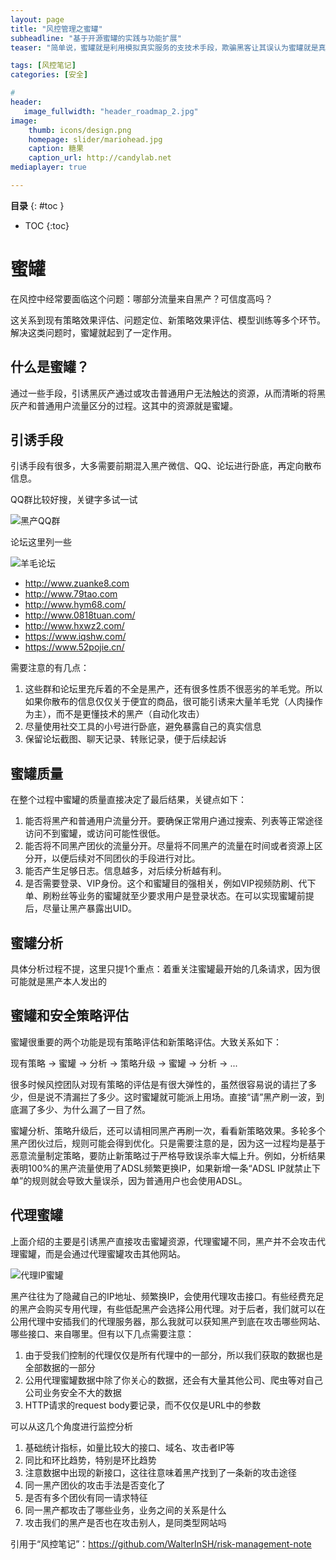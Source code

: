 ```yaml
---
layout: page
title: "风控管理之蜜罐"
subheadline: "基于开源蜜罐的实践与功能扩展"
teaser: "简单说，蜜罐就是利用模拟真实服务的支技术手段，欺骗黑客让其误认为蜜罐就是真实服务，然后诱其攻击，取得攻击者的攻击Payload，攻击手段及相关威胁信息，第一时间告诉资产拥有者。"

tags: [风控笔记]
categories: [安全]

#
header:
   image_fullwidth: "header_roadmap_2.jpg"
image:
    thumb: icons/design.png   
    homepage: slider/mariohead.jpg 
    caption: 糖果
    caption_url: http://candylab.net
mediaplayer: true

---
```

<!--more-->


**目录**
{: #toc }
*  TOC
{:toc}

# 蜜罐

在风控中经常要面临这个问题：哪部分流量来自黑产？可信度高吗？

这关系到现有策略效果评估、问题定位、新策略效果评估、模型训练等多个环节。解决这类问题时，蜜罐就起到了一定作用。

## 什么是蜜罐？

通过一些手段，引诱黑灰产通过或攻击普通用户无法触达的资源，从而清晰的将黑灰产和普通用户流量区分的过程。这其中的资源就是蜜罐。

## 引诱手段

引诱手段有很多，大多需要前期混入黑产微信、QQ、论坛进行卧底，再定向散布信息。

QQ群比较好搜，关键字多试一试

![黑产QQ群](https://candylab.net/images/risk-mangament-note/iqiyi-cdk-group.jpg)

论坛这里列一些

![羊毛论坛](https://candylab.net/images/risk-mangament-note/black-forum.jpg)

* http://www.zuanke8.com
* http://www.79tao.com
* http://www.hym68.com/
* http://www.0818tuan.com/
* http://www.hxwz2.com/
* https://www.iqshw.com/
* https://www.52pojie.cn/

需要注意的有几点：
1. 这些群和论坛里充斥着的不全是黑产，还有很多性质不很恶劣的羊毛党。所以如果你散布的信息仅仅关于便宜的商品，很可能引诱来大量羊毛党（人肉操作为主），而不是更懂技术的黑产（自动化攻击）
2. 尽量使用社交工具的小号进行卧底，避免暴露自己的真实信息
3. 保留论坛截图、聊天记录、转账记录，便于后续起诉

## 蜜罐质量

在整个过程中蜜罐的质量直接决定了最后结果，关键点如下：
1. 能否将黑产和普通用户流量分开。要确保正常用户通过搜索、列表等正常途径访问不到蜜罐，或访问可能性很低。
2. 能否将不同黑产团伙的流量分开。尽量将不同黑产的流量在时间或者资源上区分开，以便后续对不同团伙的手段进行对比。
3. 能否产生足够日志。信息越多，对后续分析越有利。
4. 是否需要登录、VIP身份。这个和蜜罐目的强相关，例如VIP视频防刷、代下单、刷粉丝等业务的蜜罐就至少要求用户是登录状态。在可以实现蜜罐前提后，尽量让黑产暴露出UID。

## 蜜罐分析

具体分析过程不提，这里只提1个重点：着重关注蜜罐最开始的几条请求，因为很可能就是黑产本人发出的

## 蜜罐和安全策略评估

蜜罐很重要的两个功能是现有策略评估和新策略评估。大致关系如下：

现有策略 -> 蜜罐 -> 分析 -> 策略升级 -> 蜜罐 -> 分析 -> ...

很多时候风控团队对现有策略的评估是有很大弹性的，虽然很容易说的请拦了多少，但是说不清漏拦了多少。这时蜜罐就可能派上用场。直接“请”黑产刷一波，到底漏了多少、为什么漏了一目了然。

蜜罐分析、策略升级后，还可以请相同黑产再刷一次，看看新策略效果。多轮多个黑产团伙过后，规则可能会得到优化。只是需要注意的是，因为这一过程均是基于恶意流量制定策略，要防止新策略过于严格导致误杀率大幅上升。例如，分析结果表明100%的黑产流量使用了ADSL频繁更换IP，如果新增一条“ADSL IP就禁止下单”的规则就会导致大量误杀，因为普通用户也会使用ADSL。

## 代理蜜罐

上面介绍的主要是引诱黑产直接攻击蜜罐资源，代理蜜罐不同，黑产并不会攻击代理蜜罐，而是会通过代理蜜罐攻击其他网站。

![代理IP蜜罐](https://candylab.net/images/risk-mangament-note/proxy-honey-pot.jpg)

黑产往往为了隐藏自己的IP地址、频繁换IP，会使用代理攻击接口。有些经费充足的黑产会购买专用代理，有些低配黑产会选择公用代理。对于后者，我们就可以在公用代理中安插我们的代理服务器，那么我就可以获知黑产到底在攻击哪些网站、哪些接口、来自哪里。但有以下几点需要注意：
1. 由于受我们控制的代理仅仅是所有代理中的一部分，所以我们获取的数据也是全部数据的一部分
2. 公用代理蜜罐数据中除了你关心的数据，还会有大量其他公司、爬虫等对自己公司业务安全不大的数据
3. HTTP请求的request body要记录，而不仅仅是URL中的参数

可以从这几个角度进行监控分析
1. 基础统计指标，如量比较大的接口、域名、攻击者IP等
2. 同比和环比趋势，特别是环比趋势
3. 注意数据中出现的新接口，这往往意味着黑产找到了一条新的攻击途径
4. 同一黑产团伙的攻击手法是否变化了
5. 是否有多个团伙有同一请求特征
6. 同一黑产都攻击了哪些业务，业务之间的关系是什么
7. 攻击我们的黑产是否也在攻击别人，是同类型网站吗

引用于“风控笔记”：https://github.com/WalterInSH/risk-management-note